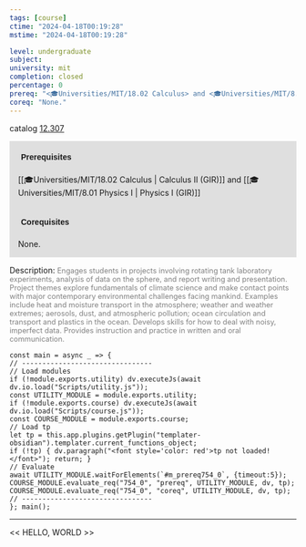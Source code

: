 ```yaml
---
tags: [course]
ctime: "2024-04-18T00:19:28"
mstime: "2024-04-18T00:19:28"

level: undergraduate
subject: 
university: mit
completion: closed
percentage: 0
prereq: "<🎓Universities/MIT/18.02 Calculus> and <🎓Universities/MIT/8.01 Physics I>"
coreq: "None."
---
```


catalog [12.307](http://student.mit.edu/catalog/m12a.html#12.307)

<span style="display: block; padding: 15px; background-color: rgb(100, 100, 100, 0.2);"><font id="m_prereq754_0" style="display: block; font-family: Arial, sans-serif; font-weight: bold; padding: 5px">Prerequisites</font><br><span id="prereq754_0">[[🎓Universities/MIT/18.02 Calculus | Calculus II (GIR)]] and [[🎓Universities/MIT/8.01 Physics I | Physics I (GIR)]]</span></span>
<span style="display: block; padding: 15px; background-color: rgb(100, 100, 100, 0.2);"><font id="m_coreq754_0" style="display: block; font-family: Arial, sans-serif; font-weight: bold; padding: 5px">Corequisites</font><br><span id="coreq754_0">None.</span></span>

<font style="">Description:</font>
<font style="color: grey; font-size: 0.8rem;">Engages students in projects involving rotating tank laboratory experiments, analysis of data on the sphere, and report writing and presentation. Project themes explore fundamentals of climate science and make contact points with major contemporary environmental challenges facing mankind. Examples include heat and moisture transport in the atmosphere; weather and weather extremes; aerosols, dust, and atmospheric pollution; ocean circulation and transport and plastics in the ocean. Develops skills for how to deal with noisy, imperfect data. Provides instruction and practice in written and oral communication.</font>

```dataviewjs
const main = async _ => {
// --------------------------------
// Load modules
if (!module.exports.utility) dv.executeJs(await dv.io.load("Scripts/utility.js"));
const UTILITY_MODULE = module.exports.utility;
if (!module.exports.course) dv.executeJs(await dv.io.load("Scripts/course.js"));
const COURSE_MODULE = module.exports.course;
// Load tp
let tp = this.app.plugins.getPlugin("templater-obsidian").templater.current_functions_object;
if (!tp) { dv.paragraph("<font style='color: red'>tp not loaded!</font>"); return; }
// Evaluate
await UTILITY_MODULE.waitForElements(`#m_prereq754_0`, {timeout:5});
COURSE_MODULE.evaluate_req("754_0", "prereq", UTILITY_MODULE, dv, tp);
COURSE_MODULE.evaluate_req("754_0", "coreq", UTILITY_MODULE, dv, tp);
// --------------------------------
}; main();
```

---

<< HELLO, WORLD >>
